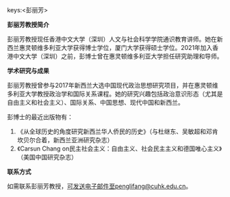 keys:<彭丽芳>


**彭丽芳教授简介**

彭丽芳教授现任香港中文大学（深圳）人文与社会科学学院通识教育讲师。她在新西兰惠灵顿维多利亚大学获得博士学位，厦门大学获得硕士学位。2021年加入香港中文大学（深圳）之前，彭博士曾在惠灵顿维多利亚大学担任研究助理和导师。

**学术研究与成果**

彭丽芳教授曾参与2017年新西兰大选中国现代政治思想研究项目，并在惠灵顿维多利亚大学教授政治学和国际关系课程。她的研究兴趣包括政治意识形态（尤其是自由主义和社会主义）、国际关系、中国思想、现代中国和新西兰。

彭博士的最近出版物有：

1. 《从全球历史的角度研究新西兰华人侨民的历史》（与杜继东、吴敏超和邓肯坎贝尔合着，新西兰亚洲研究杂志）
2. 《Carsun Chang on民主社会主义：自由主义、社会民主主义和德国唯心主义》（美国中国研究杂志）

**联系方式**

如需联系彭丽芳教授，可发送电子邮件至penglifang@cuhk.edu.cn。